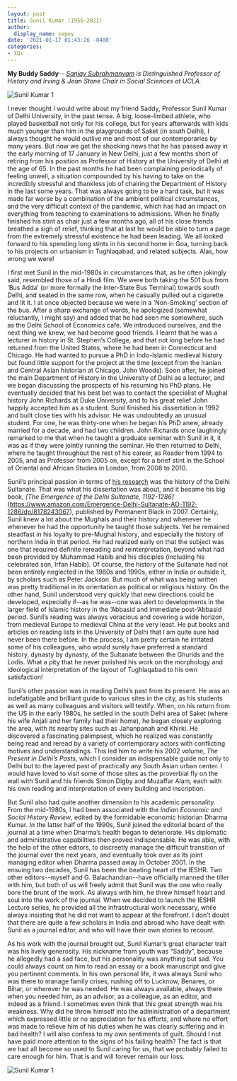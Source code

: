 ```yaml
---
layout: post
title: Sunil Kumar (1956-2021)
author:
  display_name: sepoy
date: '2021-01-17 01:43:26 -0400'
categories:
- XQs
---
```


**My Buddy Saddy**--
*[Sanjay Subrahmanyam](https://history.ucla.edu/subrahma) is Distinguished Professor of History and Irving & Jean Stone Chair in Social Sciences at UCLA.*

![Sunil Kumar 1]({{site.baseurl}}/img/uploads/2021/SK_SS1.jpg)

I never thought I would write about my friend Saddy, Professor Sunil Kumar of Delhi University, in the past tense. A big, loose-limbed athlete, who played basketball not only for his college, but for years afterwards with kids much younger than him in the playgrounds of Saket (in south Delhi), I always thought he would outlive me and most of our contemporaries by many years. But now we get the shocking news that he has passed away in the early morning of 17 January in New Delhi, just a few months short of retiring from his position as Professor of History at the University of Delhi at the age of 65. In the past months he had been complaining periodically of feeling unwell, a situation compounded by his having to take on the incredibly stressful and thankless job of chairing the Department of History in the last some years. That was always going to be a hard task, but it was made far worse by a combination of the ambient political circumstances, and the very difficult context of the pandemic, which has had an impact on everything from teaching to examinations to admissions. When he finally finished his stint as chair just a few months ago, all of his close friends breathed a sigh of relief, thinking that at last he would be able to turn a page from the extremely stressful existence he had been leading. We all looked forward to his spending long stints in his second home in Goa, turning back to his projects on urbanism in Tughlaqabad, and related subjects. Alas, how wrong we were!

I first met Sunil in the mid-1980s in circumstances that, as he often jokingly said, resembled those of a Hindi film. We were both taking the 501 bus from ‘Bus Adda’ (or more formally the Inter-State Bus Terminal) towards south Delhi, and seated in the same row, when he casually pulled out a cigarette and lit it. I at once objected because we were in a ‘Non-Smoking’ section of the bus. After a sharp exchange of words, he apologized (somewhat reluctantly, I might say) and added that he had seen me somewhere, such as the Delhi School of Economics café. We introduced ourselves, and the next thing we knew, we had become good friends. I learnt that he was a lecturer in history in St. Stephen’s College, and that not long before he had returned from the United States, where he had been in Connecticut and Chicago. He had wanted to pursue a PhD in Indo-Islamic medieval history but found little support for the project at the time (except from the Iranian and Central Asian historian at Chicago, John Woods). Soon after, he joined the main Department of History in the University of Delhi as a lecturer, and we began discussing the prospects of his resuming his PhD plans. He eventually decided that his best bet was to contact the specialist of Mughal history John Richards at Duke University, and to his great relief John happily accepted him as a student. Sunil finished his dissertation in 1992 and built close ties with his advisor. He was undoubtedly an unusual student. For one, he was thirty-one when he began his PhD anew, already married for a decade, and had two children. John Richards once laughingly remarked to me that when he taught a graduate seminar with Sunil in it, it was as if they were jointly running the seminar. He then returned to Delhi, where he taught throughout the rest of his career, as Reader from 1994 to 2005, and as Professor from 2005 on, except for a brief stint in the School of Oriental and African Studies in London, from 2008 to 2010.

Sunil’s principal passion in terms of [his research](https://du-in.academia.edu/SunilKumar) was the history of the Delhi Sultanate. That was what his dissertation was about, and it became his big book, *[The Emergence of the Delhi Sultanate, 1192-1286]*(https://www.amazon.com/Emergence-Delhi-Sultanate-AD-1192-1286/dp/8178243067), published by Permanent Black in 2007. Certainly, Sunil knew a lot about the Mughals and their history and whenever he whenever he had the opportunity he taught those subjects. Yet he remained steadfast in his loyalty to pre-Mughal history, and especially the history of northern India in that period. He had realized early on that the subject was one that required definite rereading and reinterpretation, beyond what had been provided by Muhammad Habib and his disciples (including his celebrated son, Irfan Habib). Of course, the history of the Sultanate had not been entirely neglected in the 1980s and 1990s, either in India or outside it, by scholars such as Peter Jackson. But much of what was being written was pretty traditional in its orientation as political or religious history. On the other hand, Sunil understood very quickly that new directions could be developed, especially if--as he was--one was alert to developments in the larger field of Islamic history in the ‘Abbasid and immediate post-‘Abbasid period. Sunil’s reading was always voracious and covering a wide horizon, from medieval Europe to medieval China at the very least. He put books and articles on reading lists in the University of Delhi that I am quite sure had never been there before. In the process, I am pretty certain he irritated some of his colleagues, who would surely have preferred a standard history, dynasty by dynasty, of the Sultanate between the Ghurids and the Lodis. What a pity that he never polished his work on the morphology and ideological interpretation of the layout of Tughlaqabad to his own satisfaction!

Sunil’s other passion was in reading Delhi’s past from its present. He was an indefatigable and brilliant guide to various sites in the city, as his students as well as many colleagues and visitors will testify. When, on his return from the US in the early 1980s, he settled in the south Delhi area of Saket (where his wife Anjali and her family had their home), he began closely exploring the area, with its nearby sites such as Jahanpanah and Khirki. He discovered a fascinating palimpsest, which he realized was constantly being read and reread by a variety of contemporary actors with conflicting motives and understandings. This led him to write his 2002 volume, *The Present in Delhi’s Pasts*, which I consider an indispensable guide not only to Delhi but to the layered past of practically any South Asian urban center. I would have loved to visit some of those sites as the proverbial fly on the wall with Sunil and his friends Simon Digby and Muzaffar Alam, each with his own reading and interpretation of every building and inscription.

But Sunil also had quite another dimension to his academic personality. From the mid-1980s, I had been associated with the *Indian Economic and Social History Review*, edited by the formidable economic historian Dharma Kumar. In the latter half of the 1990s, Sunil joined the editorial board of the journal at a time when Dharma’s health began to deteriorate. His diplomatic and administrative capabilities then proved indispensable. He was able, with the help of the other editors, to discreetly manage the difficult transition of the journal over the next years, and eventually took over as its joint managing editor when Dharma passed away in October 2001. In the ensuing two decades, Sunil has been the beating heart of the IESHR. Two other editors--myself and G. Balachandran--have officially manned the tiller with him, but both of us will freely admit that Sunil was the one who really bore the brunt of the work. As always with him, he threw himself heart and soul into the work of the journal. When we decided to launch the IESHR Lecture series, he provided all the infrastructural work necessary, while always insisting that he did not want to appear at the forefront. I don’t doubt that there are quite a few scholars in India and abroad who have dealt with Sunil as a journal editor, and who will have their own stories to recount.

As his work with the journal brought out, Sunil Kumar’s great character trait was his lively generosity. His nickname from youth was “Saddy”, because he allegedly had a sad face, but his personality was anything but sad. You could always count on him to read an essay or a book manuscript and give you pertinent comments. In his own personal life, it was always Sunil who was there to manage family crises, rushing off to Lucknow, Benares, or Bihar, or wherever he was needed. He was always available, always there when you needed him, as an advisor, as a colleague, as an editor, and indeed as a friend. I sometimes even think that this great strength was his weakness. Why did he throw himself into the administration of a department which expressed little or no appreciation for his efforts, and where no effort was made to relieve him of his duties when he was clearly suffering and in bad health? I will also confess to my own sentiments of guilt. Should I not have paid more attention to the signs of his failing health? The fact is that we had all become so used to Sunil caring for us, that we probably failed to care enough for him. That is and will forever remain our loss.

![Sunil Kumar 1]({{site.baseurl}}/img/uploads/2021/SK_SS2.jpg)
